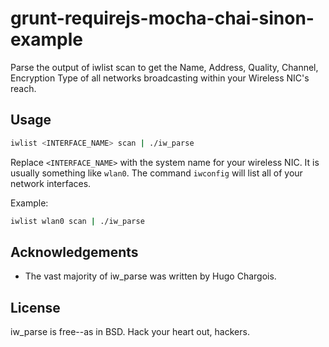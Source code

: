 grunt-requirejs-mocha-chai-sinon-example
========================================

Parse the output of iwlist scan to get the Name, Address, Quality, Channel, Encryption Type of all networks broadcasting within your Wireless NIC's reach.

Usage
-----

```bash
iwlist <INTERFACE_NAME> scan | ./iw_parse
```

Replace `<INTERFACE_NAME>` with the system name for your wireless NIC. It is usually something like `wlan0`. The command `iwconfig` will list all of your network interfaces.

Example:

```bash
iwlist wlan0 scan | ./iw_parse
```

Acknowledgements
----------------

* The vast majority of iw_parse was written by Hugo Chargois.

License
-------

iw_parse is free--as in BSD. Hack your heart out, hackers.
